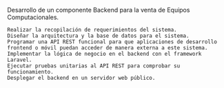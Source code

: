 Desarrollo de un componente Backend para la venta de Equipos Computacionales.

    Realizar la recopilación de requerimientos del sistema.
    Diseñar la arquitectura y la base de datos para el sistema.
    Programar una API REST funcional para que aplicaciones de desarrollo frontend o móvil puedan acceder de manera externa a este sistema.
    Implementar la lógica de negocio en el backend con el framework Laravel.
    Ejecutar pruebas unitarias al API REST para comprobar su funcionamiento.
    Desplegar el backend en un servidor web público.
